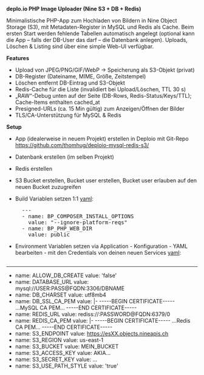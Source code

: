 **deplo.io PHP Image Uploader (Nine S3 + DB + Redis)**

Minimalistische PHP-App zum Hochladen von Bildern in Nine Object Storage (S3), mit Metadaten-Register in MySQL und Redis als Cache.
Beim ersten Start werden fehlende Tabellen automatisch angelegt (optional kann die App – falls der DB-User das darf – die Datenbank anlegen).
Uploads, Löschen & Listing sind über eine simple Web-UI verfügbar.

**Features**
- Upload von JPEG/PNG/GIF/WebP → Speicherung als S3-Objekt (privat)
- DB-Register (Dateiname, MIME, Größe, Zeitstempel)
- Löschen entfernt DB-Eintrag und S3-Objekt
- Redis-Cache für die Liste (invalidiert bei Upload/Löschen, TTL 30 s)
- „RAW“-Debug unten auf der Seite (DB-Rows, Redis-Status/Keys/TTL); Cache-Items enthalten cached_at
- Presigned-URLs (ca. 15 Min gültig) zum Anzeigen/Öffnen der Bilder
- TLS/CA-Unterstützung für MySQL & Redis

**Setup**

- App (idealerweise in neuem Projekt) erstellen in Deploio mit Git-Repo https://github.com/thomhug/deploio-mysql-redis-s3/
- Datenbank erstellen (im selben Projekt)
- Redis erstellen
- S3 Bucket erstellen, Bucket user erstellen, Bucket user erlauben auf den neuen Bucket zuzugreifen
- Build Variablen setzen 1:1 [yaml](https://github.com/thomhug/deploio-mysql-redis-s3/blob/main/buildEnv.yaml):

  <pre>
    ---
    - name: BP_COMPOSER_INSTALL_OPTIONS
      value: "--ignore-platform-reqs"
    - name: BP_PHP_WEB_DIR
      value: public
  </pre>

- Environment Variablen setzen via Application - Konfiguration - YAML bearbeiten - mit den Credentials von deinen neuen Services [yaml](https://github.com/thomhug/deploio-mysql-redis-s3/blob/main/env-sample.yaml): 

  <pre>
---
- name: ALLOW_DB_CREATE
  value: 'false'
- name: DATABASE_URL
  value: mysql://USER:PASS@FQDN:3306/DBNAME
- name: DB_CHARSET
  value: utf8mb4
- name: DB_SSL_CA_PEM
  value: |-
    -----BEGIN CERTIFICATE-----
    ...MySQL CA PEM...
    -----END CERTIFICATE-----
- name: REDIS_URL
  value: rediss://:PASSWORD@FQDN:6379/0
- name: REDIS_CA_PEM
  value: |-
    -----BEGIN CERTIFICATE-----
    ...Redis CA PEM...
    -----END CERTIFICATE-----
- name: S3_ENDPOINT
  value: https://esXX.objects.nineapis.ch
- name: S3_REGION
  value: us-east-1
- name: S3_BUCKET
  value: MEIN_BUCKET
- name: S3_ACCESS_KEY
  value: AKIA...
- name: S3_SECRET_KEY
  value: ...
- name: S3_USE_PATH_STYLE
  value: 'true'
  </pre>
